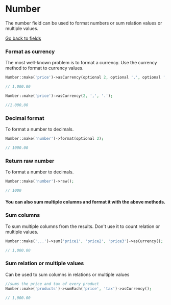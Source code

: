 # Number
The number field can be used to format numbers or sum relation values or multiple values.

[Go back to fields](https://singlequote.github.io/Laravel-datatables/fields)

### Format as currency
The most well-known problem is to format a currency. Use the currency method to format to currency values.

```php
Number::make('price')->asCurrency(optional 2, optional '.', optional ',');

// 1,000.00

Number::make('price')->asCurrency(2, ',', '.');

//1.000,00
```

### Decimal format
To format a number to decimals.

```php
Number::make('number')->format(optional 2);

// 1000.00
```

### Return raw number
To format a number to decimals.

```php
Number::make('number')->raw();

// 1000
```

#### You can also sum multiple columns and format it with the above methods.

### Sum columns
To sum multiple columns from the results. Don't use it to count relation or multiple values.

```php
Number::make('...')->sum('price1', 'price2', 'price3')->asCurrency();

// 1,000.00
```

### Sum relation or multiple values
Can be used to sum columns in relations or multiple values

```php
//sums the price and tax of every product
Number::make('products')->sumEach('price', 'tax')->asCurrency();

// 1,000.00
```
